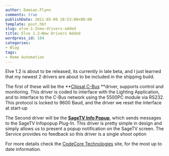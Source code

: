 ```yaml
---
author: Damian.Flynn
comments: true
publishDate: 2011-05-09 10:53:00+00:00
template: post.hbt
slug: elve-1-2new-drivers-added
title: Elve 1.2–New Drivers Added
wordpress_id: 104
categories:
- Blog
tags:
- Home Automation
---
```


Elve 1.2 is about to be released, its currently in late beta, and I just learned that my newest 2 drivers are about to be included in the shipping build.

The first of these will be the **[Clipsal C-Bus](http://www.codecoretechnologies.com/content/Clipsal%20C-Bus%20Driver.ashx) **driver, supports control and monitoring. This driver is coded to interface with the Lighting Application, and to interface to the C-Bus network using the 5500PC module via RS232. This protocol is locked to 9600 Baud, and the driver we reset the interface at start-up

The Second driver will be the **[SageTV Info Popup](http://www.codecoretechnologies.com/content/SageTV%20Information%20Popup%20Driver.ashx)**, which sends messages to the SageTV Infopopup Plug-In. This driver is pretty simple in design and simply allows us to present a popup notification on the SageTV screen. The Service provides no feedback so this driver is a single shoot option

For more details check the [CodeCore Technologies](http://www.codecoretechnologies.com/) site, for the most up to date information.
